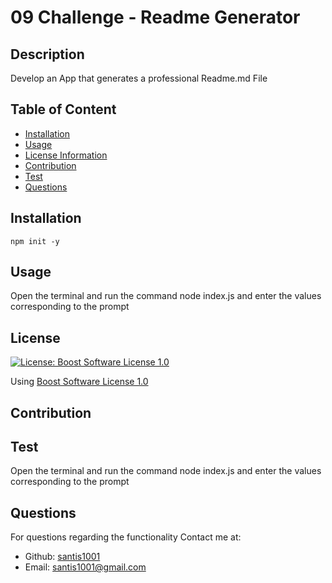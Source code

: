 # 09 Challenge - Readme Generator
## Description
Develop an App that generates a professional Readme.md File

## Table of Content
- [Installation](#installation)
- [Usage](#usage)
- [License Information](#License)
- [Contribution](#contribution)
- [Test](#test)
- [Questions](#questions)
## Installation
```
npm init -y
```

## Usage
Open the terminal and run the command node index.js and enter the values corresponding to the prompt
## License
[![License: Boost Software License 1.0](https://img.shields.io/badge/License-bsl_1.0-grey.svg)](https://opensource.org/licenses/bsl-1.0)

Using [Boost Software License 1.0](https://opensource.org/licenses/bsl-1.0)

## Contribution


## Test
Open the terminal and run the command node index.js and enter the values corresponding to the prompt

## Questions
For questions regarding the functionality
Contact me at: 
* Github: [santis1001](https://github.com/santis1001)
* Email: santis1001@gmail.com

